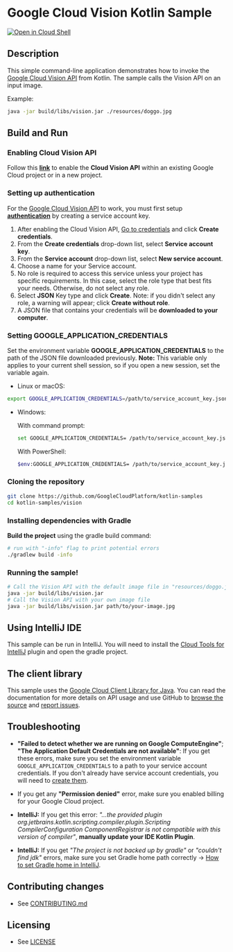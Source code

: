 # Google Cloud Vision Kotlin Sample

[![Open in Cloud Shell][shell_img]][shell_link]

[shell_img]: http://gstatic.com/cloudssh/images/open-btn.png
[shell_link]: https://console.cloud.google.com/cloudshell/open?git_repo=https://github.com/googlecloudplatform/kotlin-samples&page=editor&working_dir=vision

## Description

This simple command-line application demonstrates how to invoke the [Google
Cloud Vision API][vision-api-docs] from Kotlin. The sample calls the Vision API on an input image.

Example:
```sh 
java -jar build/libs/vision.jar ./resources/doggo.jpg
```


## Build and Run

### Enabling Cloud Vision API

Follow this **[link][enable-vision-api]** to enable the **Cloud Vision API** within an existing Google Cloud project or in a new project.

### Setting up authentication

For the [Google
Cloud Vision API][vision-api-docs] to work, you must first setup **[authentication](https://cloud.google.com/docs/authentication/production)** by creating a service account key.

1. After enabling the Cloud Vision API, [Go to credentials][create-creds] and click **Create credentials**.
2. From the **Create credentials** drop-down list, select **Service account key**.
3. From the **Service account** drop-down list, select **New service account**.
4. Choose a name for your Service account.
4. No role is required to access this service unless your project has specific requirements. In this case, select the role type that best fits your needs. Otherwise, do not select any role.
5. Select **JSON** Key type and click **Create**. Note: if you didn't select any role, a warning will appear; click **Create without role**.
6. A JSON file that contains your credentials will be **downloaded to your computer**.

### Setting GOOGLE_APPLICATION_CREDENTIALS

Set the environment variable **GOOGLE_APPLICATION_CREDENTIALS** to the path of the JSON file downloaded previously.
**Note:** This variable only applies to your current shell session, so if you open a new session, set the variable again.

* Linux or macOS: 
```sh
export GOOGLE_APPLICATION_CREDENTIALS=/path/to/service_account_key.json
```
* Windows: 

   With command prompt:
   ```sh
   set GOOGLE_APPLICATION_CREDENTIALS= /path/to/service_account_key.json
   ```
   With PowerShell:
   ```sh
   $env:GOOGLE_APPLICATION_CREDENTIALS= /path/to/service_account_key.json
   ```
### Cloning the repository
```sh
git clone https://github.com/GoogleCloudPlatform/kotlin-samples
cd kotlin-samples/vision
```
### Installing dependencies with Gradle

**Build the project** using the gradle build command:
```sh
# run with "-info" flag to print potential errors
./gradlew build -info
```

### Running the sample!

```sh
# Call the Vision API with the default image file in "resources/doggo.jpg"
java -jar build/libs/vision.jar
# Call the Vision API with your own image file
java -jar build/libs/vision.jar path/to/your-image.jpg
```

## Using IntelliJ IDE

This sample can be run in IntelliJ. You will need to install the
[Cloud Tools for IntelliJ][cloud-tools-intellij] plugin and open the gradle
project.

## The client library

This sample uses the [Google Cloud Client Library for Java][google-cloud-java].
You can read the documentation for more details on API usage and use GitHub
to [browse the source][google-cloud-java-source] and
[report issues][google-cloud-java-issues].

## Troubleshooting
 * **"Failed to detect whether we are running on Google ComputeEngine"**; **"The Application Default Credentials are not available"**: If you get these errors, make sure you set the environment variable `GOOGLE_APPLICATION_CREDENTIALS` to a path to your service account credentials. If you don't already have service account credentials, you will need to
[create them][create-creds]. 

 * If you get any **"Permission denied"** error, make sure you enabled billing for your Google Cloud project. 
 
 * **IntelliJ:** If you get this error: *"...the provided plugin org.jetbrains.kotlin.scripting.compiler.plugin.Scripting CompilerConfiguration ComponentRegistrar is not compatible with this version of compiler"*, **manually update your IDE Kotlin Plugin**.
 
 * **IntelliJ:** If you get *"The project is not backed up by gradle"* or *"couldn't find jdk"* errors, make sure you set Gradle home path correctly -> [How to set Gradle home in IntelliJ](https://www.jetbrains.com/help/idea/gradle-settings.html).

[vision-api-docs]: https://cloud.google.com/vision/
[enable-vision-api]: https://console.cloud.google.com/flows/enableapi?apiid=vision.googleapis.com
[gradle]: https://docs.gradle.org/current/userguide/installation.html
[create-creds]: https://console.cloud.google.com/apis/credentials
[cloud-tools-intellij]: https://cloud.google.com/tools/intellij/docs/
[google-cloud-java]: https://googlecloudplatform.github.io/google-cloud-java
[google-cloud-java-source]: https://github.com/GoogleCloudPlatform/google-cloud-java
[google-cloud-java-issues]: https://github.com/GoogleCloudPlatform/google-cloud-java/issues

## Contributing changes

* See [CONTRIBUTING.md](../CONTRIBUTING.md)

## Licensing

* See [LICENSE](../LICENSE)

